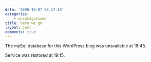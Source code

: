 ```yaml
---
date: '2006-10-07 02:17:18'
categories:
    - uncategorised
title: here we go
layout: post
comments: true
---
```


The mySql database for this WordPress blog was unavailable at 18:45.

Service was restored at 19:15.
